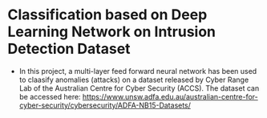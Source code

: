 # Classification based on Deep Learning Network on Intrusion Detection Dataset
- In this project, a multi-layer feed forward neural network has been used to claasify anomalies (attacks) on a dataset released by Cyber Range Lab of the Australian Centre for Cyber Security (ACCS). The dataset can be accessed here:
https://www.unsw.adfa.edu.au/australian-centre-for-cyber-security/cybersecurity/ADFA-NB15-Datasets/


